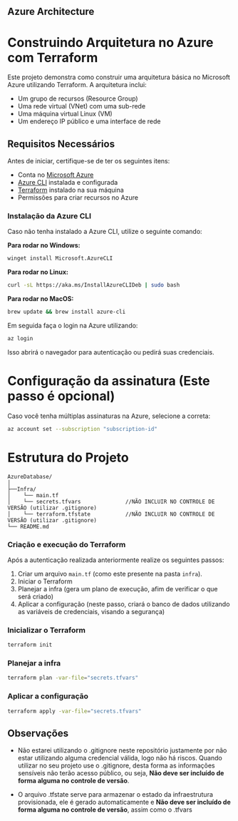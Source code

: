 ## Azure Architecture
# Construindo Arquitetura no Azure com Terraform

Este projeto demonstra como construir uma arquitetura básica no Microsoft Azure utilizando Terraform. A arquitetura inclui:

- Um grupo de recursos (Resource Group)
- Uma rede virtual (VNet) com uma sub-rede
- Uma máquina virtual Linux (VM)
- Um endereço IP público e uma interface de rede

## Requisitos Necessários

Antes de iniciar, certifique-se de ter os seguintes itens:

- Conta no [Microsoft Azure](https://portal.azure.com/)
- [Azure CLI](https://docs.microsoft.com/en-us/cli/azure/install-azure-cli) instalada e configurada
- [Terraform](https://www.terraform.io/downloads.html) instalado na sua máquina
- Permissões para criar recursos no Azure

### Instalação da Azure CLI

Caso não tenha instalado a Azure CLI, utilize o seguinte comando:

**Para rodar no Windows:**
```bash
winget install Microsoft.AzureCLI
```

**Para rodar no Linux:**
```bash
curl -sL https://aka.ms/InstallAzureCLIDeb | sudo bash
```

**Para rodar no MacOS:**
```bash
brew update && brew install azure-cli
```

Em seguida faça o login na Azure utilizando:

```bash
az login
```

Isso abrirá o navegador para autenticação ou pedirá suas credenciais.

# Configuração da assinatura (Este passo é opcional)
Caso você tenha múltiplas assinaturas na Azure, selecione a correta:

```bash
az account set --subscription "subscription-id"
```

# Estrutura do Projeto
```
AzureDatabase/
│
├──Infra/
│    └── main.tf
│    └── secrets.tfvars              //NÃO INCLUIR NO CONTROLE DE VERSÃO (utilizar .gitignore)
│    └── terraform.tfstate           //NÃO INCLUIR NO CONTROLE DE VERSÃO (utilizar .gitignore)
└── README.md
```

### Criação e execução do Terraform
Após a autenticação realizada anteriormente realize os seguintes passos:
1. Criar um arquivo `main.tf` (como este presente na pasta `infra`).
2. Iniciar o Terraform
3. Planejar a infra (gera um plano de execução, afim de verificar o que será criado)
4. Aplicar a configuração (neste passo, criará o banco de dados utilizando as variáveis de credenciais, visando a segurança)

### Inicializar o Terraform
```bash
terraform init
```

### Planejar a infra
```bash
terraform plan -var-file="secrets.tfvars"
```

### Aplicar a configuração
```bash
terraform apply -var-file="secrets.tfvars"
```

## Observações
- Não estarei utilizando o .gitignore neste repositório justamente por não estar utilizando alguma credencial válida, logo não há riscos. Quando utilizar no seu projeto use o .gitignore, desta forma as informações sensíveis não terão acesso público, ou seja, **Não deve ser incluído de forma alguma no controle de versão**.

- O arquivo .tfstate serve para armazenar o estado da infraestrutura provisionada, ele é gerado automaticamente e **Não deve ser incluído de forma alguma no controle de versão**, assim como o .tfvars